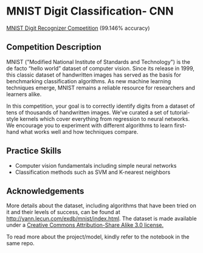 # MNIST Digit Classification- CNN
[MNIST Digit Recognizer Competition](https://www.kaggle.com/competitions/digit-recognizer/) (99.146% accuracy)



## Competition Description
MNIST ("Modified National Institute of Standards and Technology") is the de facto “hello world” dataset of computer vision. Since its release in 1999, this classic dataset of handwritten images has served as the basis for benchmarking classification algorithms. As new machine learning techniques emerge, MNIST remains a reliable resource for researchers and learners alike.

In this competition, your goal is to correctly identify digits from a dataset of tens of thousands of handwritten images. We’ve curated a set of tutorial-style kernels which cover everything from regression to neural networks. We encourage you to experiment with different algorithms to learn first-hand what works well and how techniques compare.

## Practice Skills
- Computer vision fundamentals including simple neural networks
- Classification methods such as SVM and K-nearest neighbors

## Acknowledgements 
More details about the dataset, including algorithms that have been tried on it and their levels of success, can be found at http://yann.lecun.com/exdb/mnist/index.html. The dataset is made available under a [Creative Commons Attribution-Share Alike 3.0 license.](https://creativecommons.org/licenses/by-sa/3.0/)

To read more about the project/model, kindly refer to the notebook in the same repo.
